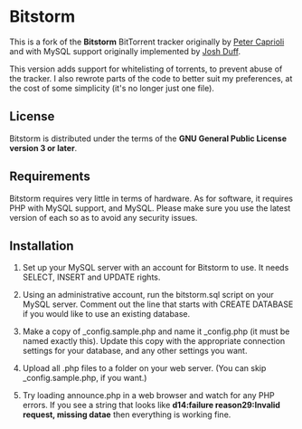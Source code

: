 Bitstorm
========
This is a fork of the **Bitstorm** BitTorrent tracker originally by [Peter Caprioli](https://stormhub.org/tracker/ui.php)
and with MySQL support originally implemented by [Josh Duff](https://code.google.com/p/bitstorm/).

This version adds support for whitelisting of torrents, to prevent abuse of the tracker. I also rewrote
parts of the code to better suit my preferences, at the cost of some simplicity (it's no longer just one file).

## License
Bitstorm is distributed under the terms of the **GNU General Public License version 3 or later**.

## Requirements
Bitstorm requires very little in terms of hardware. As for software, it requires PHP with MySQL support, and
MySQL. Please make sure you use the latest version of each so as to avoid any security issues.

## Installation
1. Set up your MySQL server with an account for Bitstorm to use. It needs SELECT, INSERT and UPDATE rights.

2. Using an administrative account, run the bitstorm.sql script on your MySQL server. Comment out the
   line that starts with CREATE DATABASE if you would like to use an existing database.

3. Make a copy of _config.sample.php and name it _config.php (it must be named exactly this). Update this copy
   with the appropriate connection settings for your database, and any other settings you want.

4. Upload all .php files to a folder on your web server. (You can skip _config.sample.php, if you want.)

5. Try loading announce.php in a web browser and watch for any PHP errors. If you see a string that looks like
   **d14:failure reason29:Invalid request, missing datae** then everything is working fine.
